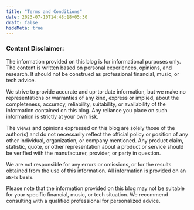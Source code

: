 ```yaml
---
title: "Terms and Conditions"
date: 2023-07-10T14:48:18+05:30
draft: false
hideMeta: true
---
```

### Content Disclaimer:

The information provided on this blog is for informational purposes only. The content is written based on personal experiences, opinions, and research. It should not be construed as professional financial, music, or tech advice.

We strive to provide accurate and up-to-date information, but we make no representations or warranties of any kind, express or implied, about the completeness, accuracy, reliability, suitability, or availability of the information contained on this blog. Any reliance you place on such information is strictly at your own risk.

The views and opinions expressed on this blog are solely those of the author(s) and do not necessarily reflect the official policy or position of any other individual, organization, or company mentioned. Any product claim, statistic, quote, or other representation about a product or service should be verified with the manufacturer, provider, or party in question.

We are not responsible for any errors or omissions, or for the results obtained from the use of this information. All information is provided on an as-is basis.

Please note that the information provided on this blog may not be suitable for your specific financial, music, or tech situation. We recommend consulting with a qualified professional for personalized advice.
